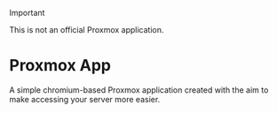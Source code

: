 > [!IMPORTANT]
> This is not an official Proxmox application.

# Proxmox App
A simple chromium-based Proxmox application created with the aim to make accessing your server more easier.
